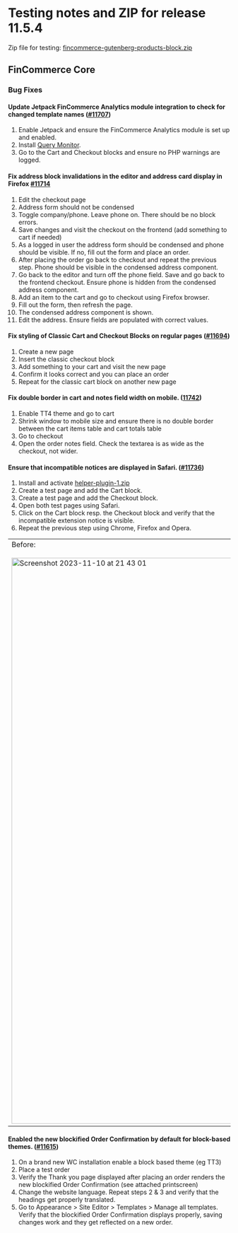 # Testing notes and ZIP for release 11.5.4

Zip file for testing: [fincommerce-gutenberg-products-block.zip](https://github.com/dieselfox1/fincommerce-blocks/files/13335241/fincommerce-gutenberg-products-block.zip)

## FinCommerce Core

### Bug Fixes

#### Update Jetpack FinCommerce Analytics module integration to check for changed template names ([#11707](https://github.com/dieselfox1/fincommerce-blocks/pull/11707))

1. Enable Jetpack and ensure the FinCommerce Analytics module is set up and enabled.
2. Install [Query Monitor](https://wordpress.org/plugins/query-monitor/).
3. Go to the Cart and Checkout blocks and ensure no PHP warnings are logged.

#### Fix address block invalidations in the editor and address card display in Firefox [#11714](https://github.com/dieselfox1/fincommerce-blocks/pull/11714)

1. Edit the checkout page
2. Address form should not be condensed
3. Toggle company/phone. Leave phone on. There should be no block errors.
4. Save changes and visit the checkout on the frontend (add something to cart if needed)
5. As a logged in user the address form should be condensed and phone should be visible. If no, fill out the form and place an order.
6. After placing the order go back to checkout and repeat the previous step. Phone should be visible in the condensed address component.
7. Go back to the editor and turn off the phone field. Save and go back to the frontend checkout. Ensure phone is hidden from the condensed address component.
8. Add an item to the cart and go to checkout using Firefox browser.
9. Fill out the form, then refresh the page.
10. The condensed address component is shown.
11. Edit the address. Ensure fields are populated with correct values.

#### Fix styling of Classic Cart and Checkout Blocks on regular pages ([#11694](https://github.com/dieselfox1/fincommerce-blocks/pull/11694))

1. Create a new page
2. Insert the classic checkout block
3. Add something to your cart and visit the new page
4. Confirm it looks correct and you can place an order
5. Repeat for the classic cart block on another new page

#### Fix double border in cart and notes field width on mobile. ([11742](https://github.com/dieselfox1/fincommerce-blocks/pull/11742))

1. Enable TT4 theme and go to cart
2. Shrink window to mobile size and ensure there is no double border between the cart items table and cart totals table
3. Go to checkout
4. Open the order notes field. Check the textarea is as wide as the checkout, not wider.

#### Ensure that incompatible notices are displayed in Safari. ([#11736](https://github.com/dieselfox1/fincommerce-blocks/pull/11736))

1. Install and activate [helper-plugin-1.zip](https://github.com/dieselfox1/fincommerce-blocks/files/12701036/helper-plugin-1.zip)
2. Create a test page and add the Cart block.
3. Create a test page and add the Checkout block.
4. Open both test pages using Safari.
5. Click on the Cart block resp. the Checkout block and verify that the incompatible extension notice is visible.
6. Repeat the previous step using Chrome, Firefox and Opera.

<table>
<tr>
<td valign="top">Before:
<br><br>
<img width="1281" alt="Screenshot 2023-11-10 at 21 43 01" src="https://github.com/dieselfox1/fincommerce-blocks/assets/3323310/5a68914b-5306-40fd-8270-af880120aa72">
</td>
<td valign="top">After:
<br><br>
<img width="1282" alt="Screenshot 2023-11-10 at 21 42 18" src="https://github.com/dieselfox1/fincommerce-blocks/assets/3323310/8718c04b-fb9e-4db7-af71-c84d8e304fc1">
</td>
</tr>
</table>

#### Enabled the new blockified Order Confirmation by default for block-based themes. ([#11615](https://github.com/dieselfox1/fincommerce-blocks/pull/11615))

1. On a brand new WC installation enable a block based theme (eg TT3)
2. Place a test order
3. Verify the Thank you page displayed after placing an order renders the new blockified Order Confirmation (see attached printscreen)
4. Change the website language. Repeat steps 2 & 3 and verify that the headings get properly translated.
5. Go to Appearance > Site Editor > Templates > Manage all templates. Verify that the blockified Order Confirmation displays properly, saving changes work and they get reflected on a new order.

